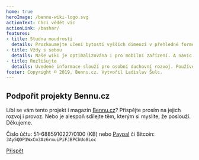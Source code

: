 ```yaml
---
home: true
heroImage: /bennu-wiki-logo.svg
actionText: Chci vědět víc
actionLink: /bashar/
features:
- title: Studna moudrosti
  details: Prozkoumejte učení bytostí vyšších dimenzí v přehledné formě. Bashar, Abraham. Postupně budou přidány další.
- title: Vždy s sebou
  details: Naše wiki je optimalizována i pro mobilní zařízení. A navíc je extrémně rychlá. Tady čekat nemusíte.
- title: Rozlišujte
  details: Uvedené informace slouží pro osobní duchovní rozvoj. Používejte svou intuici, srdce i rozum a nic nepřijímejte jako neměnný fakt.
footer: Copyright © 2019, Bennu.cz. Vytvořil Ladislav Šulc.
---
```


<section class="uk-section uk-section-muted uk-margin-top">
    <h2 class="uk-text-center">Podpořit projekty Bennu.cz</h2>
    <div class="uk-container uk-container-small uk-width-xlarge uk-text-center">
        <p>
            Líbí se vám tento projekt i magazín <a href="https://www.bennu.cz" class="uk-link-text" target="_blank">Bennu.cz</a>? Přispějte prosím na jejich rozvoj i provoz. Nebo je alespoň sdílejte těm, kterým si myslíte, že poslouží. Děkujeme.
        </p>
        <p>Číslo účtu: 51-6885910227/0100 (KB) nebo <a href="https://www.paypal.me/ladislavsulc" class="uk-link-text" target="_blank">Paypal</a> či Bitcoin: <code>3Ay5QDP1WxCm3Az6rmuiPiFJBPChUo8Loc</code></p>
        <a href="https://www.bennu.cz/prispet/" class="uk-button uk-button-secondary" target="_blank">Přispět</a>
    </div>
</section>